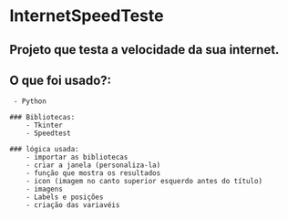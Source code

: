 # InternetSpeedTeste
 ## Projeto que testa a velocidade da sua internet.
 
 ## O que foi usado?:
     - Python
     
    ### Bibliotecas:
        - Tkinter
        - Speedtest
        
    ### lógica usada:
        - importar as bibliotecas
        - criar a janela (personaliza-la)
        - função que mostra os resultados
        - icon (imagem no canto superior esquerdo antes do título)
        - imagens
        - Labels e posições
        - criação das variavéis
        
        
